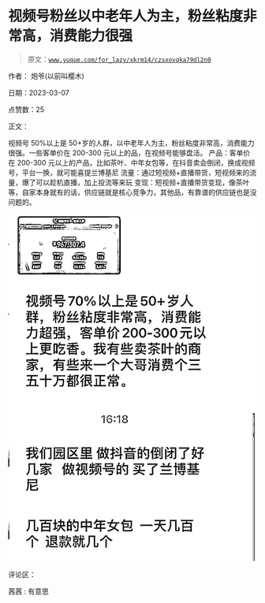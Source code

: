 # 视频号粉丝以中老年人为主，粉丝粘度非常高，消费能力很强

> 原文：[`www.yuque.com/for_lazy/xkrm14/czsxovqka79dl2n0`](https://www.yuque.com/for_lazy/xkrm14/czsxovqka79dl2n0)

作者： 炮爷(以前叫樱木) 

日期：2023-03-07 

点赞数：25 

正文： 

视频号 50%以上是 50+岁的人群，以中老年人为主，粉丝粘度非常高，消费能力很强。一些客单价在 200-300 元以上的品，在视频号能够盘活。 产品：客单价在 200-300 元以上的产品，比如茶叶、中年女包等，在抖音卖会倒闭，换成视频号，平台一换，就可能喜提兰博基尼 流量：通过短视频+直播带货，短视频来的流量，爆了可以趁机直播，加上投流等来玩 变现：短视频+直播带货变现，像茶叶等，自家本身就有的话，供应链就是核心竞争力，其他品，有靠谱的供应链也是没问题的。 

![](img/78afbeebe310b9ededc2bc33d2526fea.png)  

评论区： 

茜茜 : 有意思 

